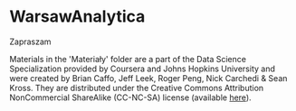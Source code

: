 # WarsawAnalytica
Zapraszam

Materials in the 'Materiały' folder are a part of the Data Science Specialization provided by Coursera and Johns Hopkins University and were created by Brian Caffo, Jeff Leek, Roger Peng, Nick Carchedi & Sean Kross. They are distributed under the Creative Commons Attribution NonCommercial ShareAlike (CC-NC-SA) license (available [here](https://creativecommons.org/licenses/by-nc-sa/4.0/legalcode)).

